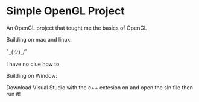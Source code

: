 # Simple OpenGL Project
 An OpenGL project that tought me the basics of OpenGL
 

Building on mac and linux:

¯\_(ツ)_/¯ 
 
I have no clue how to
 
Building on Window:

Download Visual Studio with the c++ extesion on and open the sln file then run it!
